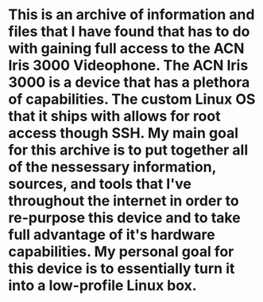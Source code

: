 # This is an archive of information and files that I have found that has to do with gaining full access to the ACN Iris 3000 Videophone. The ACN Iris 3000 is a device that has a plethora of capabilities. The custom Linux OS that it ships with allows for root access though SSH. My main goal for this archive is to put together all of the nessessary information, sources, and tools that I've throughout the internet in order to re-purpose this device and to take full advantage of it's hardware capabilities. My personal goal for this device is to essentially turn it into a low-profile Linux box. 
